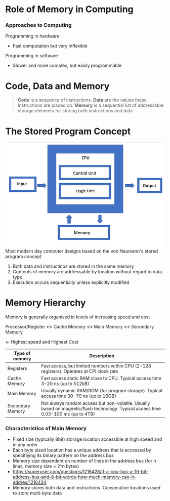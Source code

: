 # Role of Memory in Computing

### Approaches to Computing

Programming in hardware

-   Fast computation but very inflexible

Programming in software

-   Slower and more complex, but easily programmable

# Code, Data and Memory

> **Code** is a sequence of instructions. **Data** are the values these instructions are placed on. **Memory** is a sequential list of addressable storage elements for storing both instructions and data

# The Stored Program Concept

![Von Neumann Architecture Diagram](/public/von-neumann-architecture.png)
Most modern day computer designs based on the von Neumann's stored program concept

1. Both data and instructinos are stored in the same memory
2. Contents of memory are addressable by location without regard to data type
3. Execution occurs sequentially unless explicitly modified

# Memory Hierarchy

Memory is generally organised in levels of increasing speed and cost

Processor/Register <-> Cache Memory <-> Main Memory <-> Secondary Memory

<- Highest speed and Highest Cost

| Type of memory   | Description                                                                                                                        |
| ---------------- | ---------------------------------------------------------------------------------------------------------------------------------- |
| Registers        | Fast access, but limited numbers within CPU (2-128 registers). Operates at CPI clock rate                                          |
| Cache Memory     | Fast access static RAM close to CPU. Typical access time 3-20 ns (up to 512kB)                                                     |
| Main Memory      | Usually dynamic RAM/ROM (for program storage). Typical access time 30-70 ns (up to 16GB)                                           |
| Secondary Memory | Not always random access but non-volatile. Usually based on magnetic/flash technology. Typical access time 0.03-100 ms (up to 4TB) |

### Characteristics of Main Memory

-   Fixed size (typically 8bit) storage location accessible at high speed and in any order
-   Each byte sized location has a unique address that is accessed by specifiying its binary pattern on the address bus
-   Memory size dependent on number of lines in the address bus (for n lines, memory size = 2^n bytes)
-   https://superuser.com/questions/1216428/if-a-cpu-has-a-16-bit-address-bus-and-8-bit-words-how-much-memory-can-it-addres/1216434
-   Memory stores both data and instructions. Consecutive locations used to store multi-byte data

